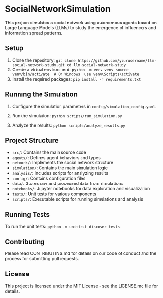 # SocialNetworkSimulation
This project simulates a social network using autonomous agents based on Large Language Models (LLMs) to study the emergence of influencers and information spread patterns.

## Setup

1. Clone the repository:
`
git clone https://github.com/yourusername/llm-social-network-study.git
cd llm-social-network-study
`
2. Create a virtual environment:
`
python -m venv venv
source venv/bin/activate  # On Windows, use venv\Scripts\activate
`
3. Install the required packages:
`
pip install -r requirements.txt
`

## Running the Simulation

1. Configure the simulation parameters in `config/simulation_config.yaml`.

2. Run the simulation:
`
python scripts/run_simulation.py
`
4. Analyze the results:
`
python scripts/analyze_results.py
`

## Project Structure

- `src/`: Contains the main source code
- `agents/`: Defines agent behaviors and types
- `network/`: Implements the social network structure
- `simulation/`: Contains the main simulation logic
- `analysis/`: Includes scripts for analyzing results
- `config/`: Contains configuration files
- `data/`: Stores raw and processed data from simulations
- `notebooks/`: Jupyter notebooks for data exploration and visualization
- `tests/`: Unit tests for various components
- `scripts/`: Executable scripts for running simulations and analysis

## Running Tests

To run the unit tests:
`
python -m unittest discover tests
`
## Contributing

Please read CONTRIBUTING.md for details on our code of conduct and the process for submitting pull requests.

## License

This project is licensed under the MIT License - see the LICENSE.md file for details.
